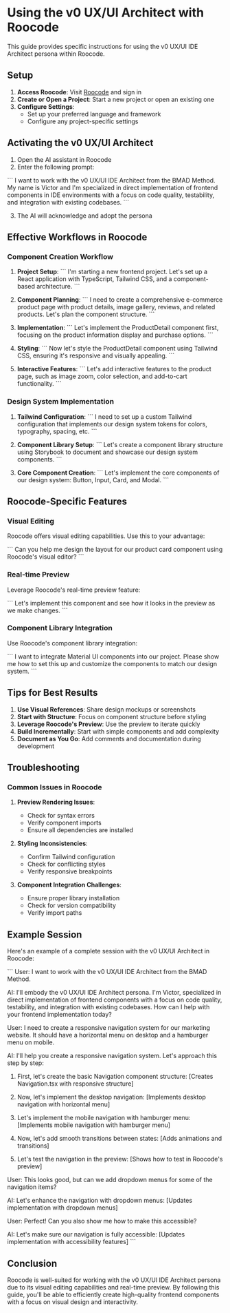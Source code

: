 # Using the v0 UX/UI Architect with Roocode

This guide provides specific instructions for using the v0 UX/UI IDE Architect persona within Roocode.

## Setup

1. **Access Roocode**: Visit [Roocode](https://roo.ai) and sign in
2. **Create or Open a Project**: Start a new project or open an existing one
3. **Configure Settings**:
   - Set up your preferred language and framework
   - Configure any project-specific settings

## Activating the v0 UX/UI Architect

1. Open the AI assistant in Roocode
2. Enter the following prompt:

\`\`\`
I want to work with the v0 UX/UI IDE Architect from the BMAD Method. 
My name is Victor and I'm specialized in direct implementation of 
frontend components in IDE environments with a focus on code quality, 
testability, and integration with existing codebases.
\`\`\`

3. The AI will acknowledge and adopt the persona

## Effective Workflows in Roocode

### Component Creation Workflow

1. **Project Setup**:
   \`\`\`
   I'm starting a new frontend project. Let's set up a React application
   with TypeScript, Tailwind CSS, and a component-based architecture.
   \`\`\`

2. **Component Planning**:
   \`\`\`
   I need to create a comprehensive e-commerce product page with product
   details, image gallery, reviews, and related products. Let's plan the
   component structure.
   \`\`\`

3. **Implementation**:
   \`\`\`
   Let's implement the ProductDetail component first, focusing on the
   product information display and purchase options.
   \`\`\`

4. **Styling**:
   \`\`\`
   Now let's style the ProductDetail component using Tailwind CSS,
   ensuring it's responsive and visually appealing.
   \`\`\`

5. **Interactive Features**:
   \`\`\`
   Let's add interactive features to the product page, such as image zoom,
   color selection, and add-to-cart functionality.
   \`\`\`

### Design System Implementation

1. **Tailwind Configuration**:
   \`\`\`
   I need to set up a custom Tailwind configuration that implements
   our design system tokens for colors, typography, spacing, etc.
   \`\`\`

2. **Component Library Setup**:
   \`\`\`
   Let's create a component library structure using Storybook to
   document and showcase our design system components.
   \`\`\`

3. **Core Component Creation**:
   \`\`\`
   Let's implement the core components of our design system:
   Button, Input, Card, and Modal.
   \`\`\`

## Roocode-Specific Features

### Visual Editing

Roocode offers visual editing capabilities. Use this to your advantage:

\`\`\`
Can you help me design the layout for our product card component
using Roocode's visual editor?
\`\`\`

### Real-time Preview

Leverage Roocode's real-time preview feature:

\`\`\`
Let's implement this component and see how it looks in the preview
as we make changes.
\`\`\`

### Component Library Integration

Use Roocode's component library integration:

\`\`\`
I want to integrate Material UI components into our project.
Please show me how to set this up and customize the components
to match our design system.
\`\`\`

## Tips for Best Results

1. **Use Visual References**: Share design mockups or screenshots
2. **Start with Structure**: Focus on component structure before styling
3. **Leverage Roocode's Preview**: Use the preview to iterate quickly
4. **Build Incrementally**: Start with simple components and add complexity
5. **Document as You Go**: Add comments and documentation during development

## Troubleshooting

### Common Issues in Roocode

1. **Preview Rendering Issues**:
   - Check for syntax errors
   - Verify component imports
   - Ensure all dependencies are installed

2. **Styling Inconsistencies**:
   - Confirm Tailwind configuration
   - Check for conflicting styles
   - Verify responsive breakpoints

3. **Component Integration Challenges**:
   - Ensure proper library installation
   - Check for version compatibility
   - Verify import paths

## Example Session

Here's an example of a complete session with the v0 UX/UI Architect in Roocode:

\`\`\`
User: I want to work with the v0 UX/UI IDE Architect from the BMAD Method.

AI: I'll embody the v0 UX/UI IDE Architect persona. I'm Victor, specialized in direct implementation of frontend components with a focus on code quality, testability, and integration with existing codebases. How can I help with your frontend implementation today?

User: I need to create a responsive navigation system for our marketing website. It should have a horizontal menu on desktop and a hamburger menu on mobile.

AI: I'll help you create a responsive navigation system. Let's approach this step by step:

1. First, let's create the basic Navigation component structure:
[Creates Navigation.tsx with responsive structure]

2. Now, let's implement the desktop navigation:
[Implements desktop navigation with horizontal menu]

3. Let's implement the mobile navigation with hamburger menu:
[Implements mobile navigation with hamburger menu]

4. Now, let's add smooth transitions between states:
[Adds animations and transitions]

5. Let's test the navigation in the preview:
[Shows how to test in Roocode's preview]

User: This looks good, but can we add dropdown menus for some of the navigation items?

AI: Let's enhance the navigation with dropdown menus:
[Updates implementation with dropdown menus]

User: Perfect! Can you also show me how to make this accessible?

AI: Let's make sure our navigation is fully accessible:
[Updates implementation with accessibility features]
\`\`\`

## Conclusion

Roocode is well-suited for working with the v0 UX/UI IDE Architect persona due to its visual editing capabilities and real-time preview. By following this guide, you'll be able to efficiently create high-quality frontend components with a focus on visual design and interactivity.
